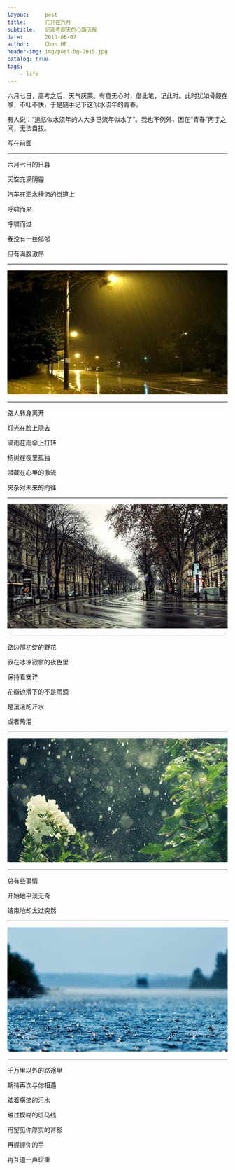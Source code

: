 ```yaml
---
layout:     post
title:      花开在六月
subtitle:   记高考那天的心路历程
date:       2013-06-07
author:     Chen HE
header-img: img/post-bg-2015.jpg
catalog: true
tags:
    - life
---
```


六月七日，高考之后，天气灰蒙。有意无心时，借此笔，记此时。此时犹如骨鲠在喉，不吐不快，于是随手记下这似水流年的青春。

有人说：“追忆似水流年的人大多已流年似水了”。我也不例外，困在“青春”两字之间，无法自拔。

写在前面

---

六月七日的日暮

天空充满阴霾

汽车在泗水横流的街道上

呼啸而来

呼啸而过

我没有一丝郁郁

但有满腹激昂

---
             
![雨天的街道](https://github.com/he-chen-95/chen-image-host/raw/master/2019/rain-street-east.jpg)

---

路人转身离开

灯光在脸上隐去

滴雨在雨伞上打转

杨树在夜里孤独

潜藏在心里的激流

夹杂对未来的向往

---
               
![雨天的街道-2](https://github.com/he-chen-95/chen-image-host/raw/master/2019/rain-street-west.jpg)

---

路边那初绽的野花

寂在冰凉寂寥的夜色里

保持着安详

花瓣边滑下的不是雨滴

是滚滚的汗水

或者热泪

---

![雨中的花朵](https://github.com/he-chen-95/chen-image-host/raw/master/2019/rain-flower.jpg)

---

总有些事情

开始地平淡无奇

结束地却太过突然

---

![雨天的海洋](https://github.com/he-chen-95/chen-image-host/raw/master/2019/rain-ocean.jpg)

---

千万里以外的路途里

期待再次与你相遇

踏着横流的污水

越过模糊的斑马线

再望见你厚实的背影

再握握你的手

再互道一声珍重

